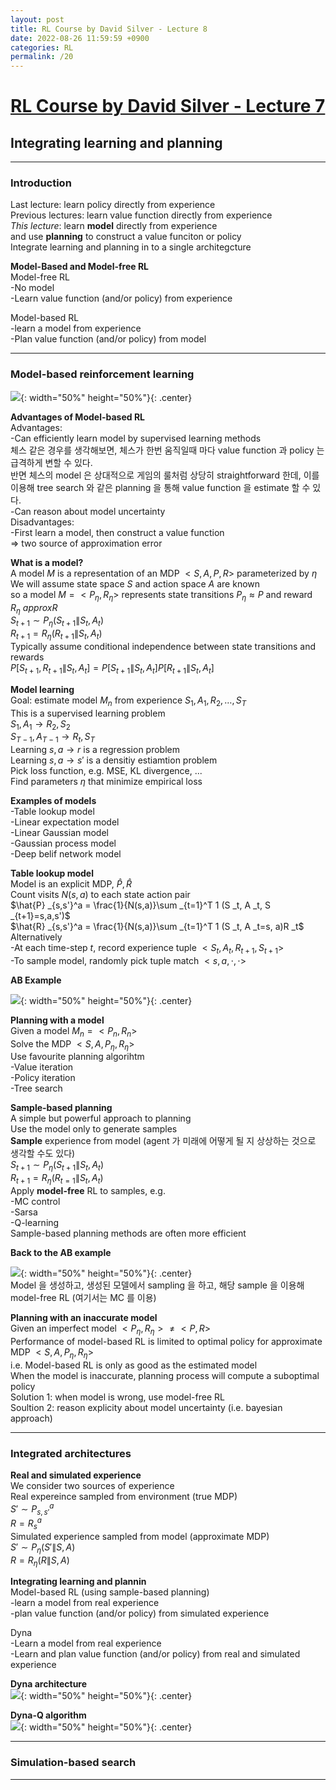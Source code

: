 ```yaml
---
layout: post
title: RL Course by David Silver - Lecture 8
date: 2022-08-26 11:59:59 +0900
categories: RL
permalink: /20
---
```


# [RL Course by David Silver - Lecture 7](https://www.youtube.com/watch?v=ItMutbeOHtc&list=PLqYmG7hTraZDM-OYHWgPebj2MfCFzFObQ&index=8)


## Integrating learning and planning

---

### Introduction

Last lecture: learn policy directly from experience <br>
Previous lectures: learn value function directly from experience <br>
*This lecture*: learn **model** directly from experience <br>
and use **planning** to construct a value funciton or policy <br>
Integrate learning and planning in to a single architegcture <br>

**Model-Based and Model-free RL** <br>
Model-free RL <br>
-No model <br>
-Learn value function (and/or policy) from experience <br>

Model-based RL <br>
-learn a model from experience <br>
-Plan value function (and/or policy) from model <br>

---

### Model-based reinforcement learning

![](/public/img/2022-08-26-RLCoursebyDavidSilver-Lecture8/1.png){: width="50%" height="50%"}{: .center} <br>

**Advantages of Model-based RL** <br>
Advantages: <br>
-Can efficiently learn model by supervised learning methods <br>
체스 같은 경우를 생각해보면, 체스가 한번 움직일때 마다 value function 과 policy 는 급격하게 변할 수 있다. <br>
반면 체스의 model 은 상대적으로 게임의 룰처럼 상당히 straightforward 한데, 이를 이용해 tree search 와 같은 planning 을 통해 value function 을 estimate 할 수 있다. <br>
-Can reason about model uncertainty <br>
Disadvantages: <br>
-First learn a model, then construct a value function <br>
=> two source of approximation error

**What is a model?** <br>
A model $M$ is a representation of an MDP $<S,A,P,R>$ parameterized by $\eta$ <br>
We will assume state space $S$ and action space $A$ are known <br>
so a model $M=<P _{\eta}, R _{\eta}>$ represents state transitions $P _{\eta} \approx P$ and reward $R _{\eta}\ approx R$ <br>
$S _{t+1} \sim P _{\eta}(S _{t+1}\| S _t, A _t)$ <br>
$R _{t+1} = R _{\eta}(R _{t+1} \| S _t, A _t)$ <br>
Typically assume conditional independence between state transitions and rewards <br>
$P[S _{t+1}, R _{t+1} \| S _t, A _t] = P[S _{t+1} \| S _t, A _t] P[R _{t+1} \| S _t, A _t]$ <br>

**Model learning** <br>
Goal: estimate model $M _n$ from experience ${S _1, A _1, R _2, \dots, S _T}$ <br>
This is a supervised learning problem <br>
$S _1, A _1 \to R _2, S _2$ <br>
$S _{T-1}, A _{T-1} \to R _t, S _T$ <br>
Learning $s,a\to r$ is a regression problem <br>
Learning $s,a\to s'$ is a densitiy estiamtion problem <br>
Pick loss function, e.g. MSE, KL divergence, ... <br>
Find parameters $\eta$ that minimize empirical loss <br>

**Examples of models** <br>
-Table lookup model <br>
-Linear expectation model <br>
-Linear Gaussian model <br>
-Gaussian process model <br>
-Deep belif network model <br>

**Table lookup model** <br>
Model is an explicit MDP, $\hat{P}, \hat{R}$ <br>
Count visits $N(s,a)$ to each state action pair <br>
$\hat{P} _{s,s'}^a = \frac{1}{N(s,a)}\sum _{t=1}^T 1 (S _t, A _t, S _{t+1}=s,a,s')$ <br>
$\hat{R} _{s,s'}^a = \frac{1}{N(s,a)}\sum _{t=1}^T 1 (S _t, A _t=s, a)R _t$ <br>
Alternatively <br>
-At each time-step $t$, record experience tuple $<S _t, A _t, R _{t+1}, S _{t+1}>$ <br>
-To sample model, randomly pick tuple match $<s,a,\cdot, \cdot>$ <br>

**AB Example** <br>

![](/public/img/2022-08-26-RLCoursebyDavidSilver-Lecture8/2.png){: width="50%" height="50%"}{: .center} <br>

**Planning with a model** <br>
Given a model $M _n = <P _n, R _n>$ <br>
Solve the MDP $<S, A, P _{\eta}, R _{\eta}>$ <br>
Use favourite planning algorihtm <br>
-Value iteration <br>
-Policy iteration <br>
-Tree search <br>

**Sample-based planning** <br>
A simple but powerful approach to planning <br>
Use the model only to generate samples <br>
**Sample** experience from model (agent 가 미래에 어떻게 될 지 상상하는 것으로 생각할 수도 있다) <br>
$S _{t+1} \sim P _{\eta}(S _{t+1}\|S _t, A _t)$ <br>
$R _{t+1} = R _{\eta}(R _{t=1}\|S _t, A _t)$ <br>
Apply **model-free** RL to samples, e.g. <br>
-MC control <br>
-Sarsa <br>
-Q-learning <br>
Sample-based planning methods are often more efficient <br>

**Back to the AB example** <br>

![](/public/img/2022-08-26-RLCoursebyDavidSilver-Lecture8/3.png){: width="50%" height="50%"}{: .center} <br>
Model 을 생성하고, 생성된 모델에서 sampling 을 하고, 해당 sample 을 이용해 model-free RL (여기서는 MC 를 이용) <br>

**Planning with an inaccurate model** <br>
Given an imperfect model $<P _{\eta}, R _{\eta}>\neq <P, R>$ <br>
Performance of model-based RL is limited to optimal policy for approximate MDP $<S,A,P _{\eta}, R _{\eta}>$ <br>
i.e. Model-based RL is only as good as the estimated model <br>
When the model is inaccurate, planning process will compute a suboptimal policy <br>
Solution 1: when model is wrong, use model-free RL <br>
Soultion 2: reason explicity about model uncertainty (i.e. bayesian approach) <br>

---

### Integrated architectures

**Real and simulated experience** <br>
We consider two sources of experience <br>
Real expereince sampled from environment (true MDP) <br>
$S'\sim P _{s,s'}^a$ <br>
$R = R _s ^a$ <br>
Simulated experience sampled from model (approximate MDP) <br>
$S' \sim P _{\eta}(S' \|S, A)$ <br>
$R = R _{\eta}(R \|S, A)$ <br>

**Integrating learning and plannin** <br>
Model-based RL (using sample-based planning) <br>
-learn a model from real experience <br>
-plan value function (and/or policy) from simulated experience  <br>

Dyna <br>
-Learn a model from real experience <br>
-Learn and plan value function (and/or policy) from real and simulated experience <br>

**Dyna architecture** <br>
![](/public/img/2022-08-26-RLCoursebyDavidSilver-Lecture8/4.png){: width="50%" height="50%"}{: .center} <br>

**Dyna-Q algorithm** <br>
![](/public/img/2022-08-26-RLCoursebyDavidSilver-Lecture8/5.png){: width="50%" height="50%"}{: .center} <br>

---

### Simulation-based search



---



